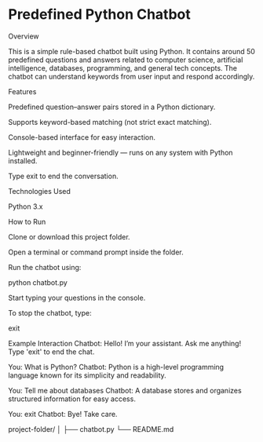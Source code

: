 # Predefined Python Chatbot
Overview

This is a simple rule-based chatbot built using Python.
It contains around 50 predefined questions and answers related to computer science, artificial intelligence, databases, programming, and general tech concepts.
The chatbot can understand keywords from user input and respond accordingly.

Features

Predefined question–answer pairs stored in a Python dictionary.

Supports keyword-based matching (not strict exact matching).

Console-based interface for easy interaction.

Lightweight and beginner-friendly — runs on any system with Python installed.

Type exit to end the conversation.

Technologies Used

Python 3.x

How to Run

Clone or download this project folder.

Open a terminal or command prompt inside the folder.

Run the chatbot using:

python chatbot.py

Start typing your questions in the console.

To stop the chatbot, type:

exit

Example Interaction
Chatbot: Hello! I’m your assistant. Ask me anything!
Type 'exit' to end the chat.

You: What is Python?
Chatbot: Python is a high-level programming language known for its simplicity and readability.

You: Tell me about databases
Chatbot: A database stores and organizes structured information for easy access.

You: exit
Chatbot: Bye! Take care.

project-folder/
│
├── chatbot.py
└── README.md
